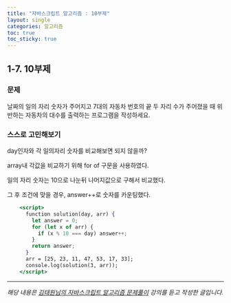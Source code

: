 ```yaml
---
title: "자바스크립트 알고리즘 : 10부제"
layout: single
categories: 알고리즘
toc: true
toc_sticky: true
---
```


## 1-7. 10부제

### 문제

날짜의 일의 자리 숫자가 주어지고 7대의 자동차 번호의 끝 두 자리 수가 주어졌을 때 위반하는 자동차의 대수를 출력하는 프로그램을 작성하세요.

### 스스로 고민해보기

day인자와 각 일의자리 숫자를 비교해보면 되지 않을까?

array내 각값을 비교하기 위해 for of 구문을 사용하였다.

일의 자리 숫자는 10으로 나눈뒤 나머지값으로 구해서 비교했다.

그 후 조건에 맞을 경우, answer++로 숫자를 카운팅했다.

```jsx
    <script>
      function solution(day, arr) {
        let answer = 0;
        for (let x of arr) {
          if (x % 10 === day) answer++;
        }
        return answer;
      }
      arr = [25, 23, 11, 47, 53, 17, 33];
      console.log(solution(3, arr));
    </script>
```

---

_해당 내용은 [김태원님의 자바스크립트 알고리즘 문제풀이](https://www.inflearn.com/course/%EC%9E%90%EB%B0%94%EC%8A%A4%ED%81%AC%EB%A6%BD%ED%8A%B8-%EC%95%8C%EA%B3%A0%EB%A6%AC%EC%A6%98-%EB%AC%B8%EC%A0%9C%ED%92%80%EC%9D%B4/dashboard) 강의를 듣고 작성한 글입니다._
